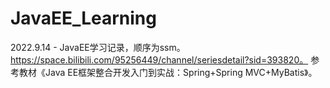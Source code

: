 # JavaEE_Learning
2022.9.14 - JavaEE学习记录，顺序为ssm。
https://space.bilibili.com/95256449/channel/seriesdetail?sid=393820。
参考教材《Java EE框架整合开发入门到实战：Spring+Spring MVC+MyBatis》。
